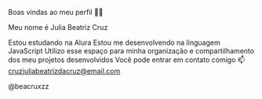 Boas vindas ao meu perfil 💙💙

Meu nome é Julia Beatriz Cruz

Estou estudando na Alura
Estou me desenvolvendo na linguagem JavaScript
Utilizo esse espaço para minha organização e compartilhamento dos meu projetos desenvolvidos
Você pode entrar em contato comigo 📫
cruzjuliabeatrizdacruz@email.com

@beacruxzz
